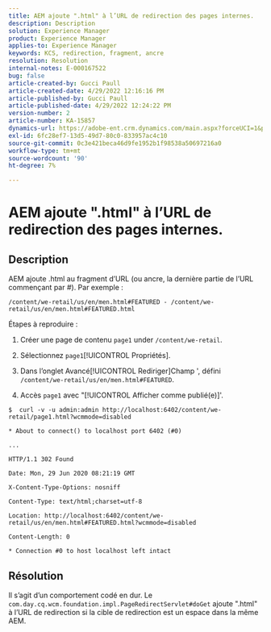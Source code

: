 ```yaml
---
title: AEM ajoute ".html" à l’URL de redirection des pages internes.
description: Description
solution: Experience Manager
product: Experience Manager
applies-to: Experience Manager
keywords: KCS, redirection, fragment, ancre
resolution: Resolution
internal-notes: E-000167522
bug: false
article-created-by: Gucci Paull
article-created-date: 4/29/2022 12:16:16 PM
article-published-by: Gucci Paull
article-published-date: 4/29/2022 12:24:22 PM
version-number: 2
article-number: KA-15857
dynamics-url: https://adobe-ent.crm.dynamics.com/main.aspx?forceUCI=1&pagetype=entityrecord&etn=knowledgearticle&id=177aa027-b6c7-ec11-a7b6-0022480a10ee
exl-id: 6fc28ef7-13d5-49d7-80c0-833957ac4c10
source-git-commit: 0c3e421beca46d9fe1952b1f98538a50697216a0
workflow-type: tm+mt
source-wordcount: '90'
ht-degree: 7%

---
```


# AEM ajoute &quot;.html&quot; à l’URL de redirection des pages internes.

## Description



AEM ajoute .html au fragment d’URL (ou ancre, la dernière partie de l’URL commençant par #). Par exemple :



```
/content/we-retail/us/en/men.html#FEATURED - /content/we-retail/us/en/men.html#FEATURED.html
```

Étapes à reproduire :




1. Créer une page de contenu `page1` under `/content/we-retail`.




2. Sélectionnez `page1`[!UICONTROL Propriétés].



3. Dans l’onglet Avancé[!UICONTROL Rediriger]Champ &#39;, défini `/content/we-retail/us/en/men.html#FEATURED`.



4. Accès `page1` avec &quot;[!UICONTROL Afficher comme publié(e)]&#39;.



```
$  curl -v -u admin:admin http://localhost:6402/content/we-retail/page1.html?wcmmode=disabled
```


```
* About to connect() to localhost port 6402 (#0)
```



```
...
```



```
HTTP/1.1 302 Found
```



```
Date: Mon, 29 Jun 2020 08:21:19 GMT
```



```
X-Content-Type-Options: nosniff
```



```
Content-Type: text/html;charset=utf-8
```



```
Location: http://localhost:6402/content/we-retail/us/en/men.html#FEATURED.html?wcmmode=disabled
```



```
Content-Length: 0
```



```
* Connection #0 to host localhost left intact
```



## Résolution



Il s’agit d’un comportement codé en dur. Le `com.day.cq.wcm.foundation.impl.PageRedirectServlet#doGet` ajoute &quot;.html&quot; à l’URL de redirection si la cible de redirection est un espace dans la même AEM.
